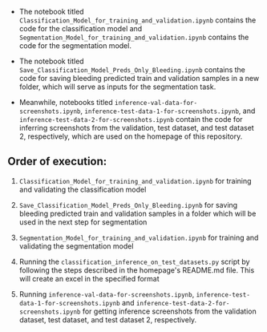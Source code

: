 - The notebook titled <code>Classification_Model_for_training_and_validation.ipynb</code> contains the code for the classification model and <code>Segmentation_Model_for_training_and_validation.ipynb</code> contains the code for the segmentation model.

- The notebook titled <code>Save_Classification_Model_Preds_Only_Bleeding.ipynb</code> contains the code for saving bleeding predicted train and validation samples in a new folder, which will serve as inputs for the segmentation task.

- Meanwhile, notebooks titled <code>inference-val-data-for-screenshots.ipynb</code>, <code>inference-test-data-1-for-screenshots.ipynb</code>, and <code>inference-test-data-2-for-screenshots.ipynb</code> contain the code for inferring screenshots from the validation, test dataset, and test dataset 2, respectively, which are used on the homepage of this repository.


## Order of execution:

1) <code>Classification_Model_for_training_and_validation.ipynb</code> for training and validating the classification model

2) <code>Save_Classification_Model_Preds_Only_Bleeding.ipynb</code> for saving bleeding predicted train and validation samples in a folder which will be used in the next step for segmentation

3) <code>Segmentation_Model_for_training_and_validation.ipynb</code> for training and validating the segmentation model

4) Running the <code>classification_inference_on_test_datasets.py</code> script by following the steps described in the homepage's README.md file. This will create an excel in the specified format

5) Running <code>inference-val-data-for-screenshots.ipynb</code>, <code>inference-test-data-1-for-screenshots.ipynb</code> and <code>inference-test-data-2-for-screenshots.ipynb</code> for getting inference screenshots from the validation dataset, test dataset, and test dataset 2, respectively.
